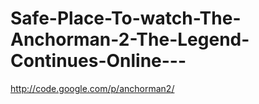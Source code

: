 Safe-Place-To-watch-The-Anchorman-2-The-Legend-Continues-Online---
==================================================================

http://code.google.com/p/anchorman2/
